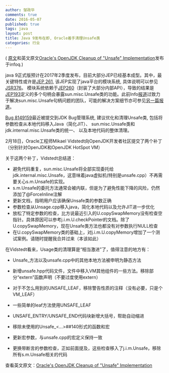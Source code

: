 ```yaml
---
author: 邹政华
comments: true
date: 2016-05-07
published: true 
tags: java
layout: post
title: Java 9发布在即, Oracle着手清理Unsafe类 
categories: 行业 
---
```


 ( [原文](http://www.infoq.com/cn/news/2016/05/29)和英文原文[Oracle's OpenJDK Cleanup of "Unsafe" Implementation](https://www.infoq.com/news/2016/02/29)发布于infoq.)

java 9正式版预计在2017年2季度发布，目前大部分JEP已经基本成型。其中，最关键特性或许是[JEP 261](http://openjdk.java.net/jeps/261), 该JEP实现了java平台的模块系统, 具体说明可以参见[JSR376](http://openjdk.java.net/projects/jigsaw/spec/)。 模块系统依赖于[JEP260](http://openjdk.java.net/jeps/260)（封装了大部分内部API），导致的结果是[JEP193](http://openjdk.java.net/jeps/193)定义的多个句柄会暴露sun.misc.Unsafe类的功能。此前Info[报道](http://www.infoq.com/news/2015/07/oracle-plan-remove-unsafe)过致力于解决sun.misc.Unsafe句柄问题的团队，可能的解决方案细节亦可参见[另一篇报道](http://www.infoq.com/articles/A-Post-Apocalyptic-sun.misc.Unsafe-World)。 


[Bug 8149159](https://bugs.openjdk.java.net/browse/JDK-8149159)最近被提交到JDK Bug管理系统, 建议优化和清理Unsafe类, 包括将参数检查从本地代码移入Java（简化JIT）、 sun.misc.Unsafe类和jdk.internal.misc.Unsafe类的统一、 以及本地代码的整体清理。


2月18日，Oracle工程师Mikael Vidstedt向OpenJDK开发者社区提交了两个补丁（分别针对OpenJDK和OpenJDK HotSpot VM）  


关于这两个补丁，Vidstedt总结道：

* 避免代码重复，sun.misc.Unsafe将全部实现委托给jdk.internal.misc.Unsafe，这意味着java虚拟机(特别是unsafe.cpp）不再需要关心s.m.Unsafe的实现。 
* s.m.Unsafe的委托方法通常会被内联，但是为了避免性能下降的风险，仍然添加了@ForceInline注解 
* 更新文档，指明用户应该确保Unsafe类的参数正确 
* 参数检查从Unsage.cpp移入java，简化本地代码以及允许JIT进一步优化
* 放松了特定参数的检查，比方说最近引入的U.copySwapMemory没有检查空指针。具体原因可以参考j.i.m.U.checkPointer的文档。除了U.copySwapMemory，现在Unsafe类方法也都没有对参数执行NULL检查 
* 在U.copySwapMemory类的基础上，对j.i.m.U.copyMemory增加了一个测试案例。请随时提醒我合并过来（本该如此）  

在Vidstedt看来，Usage类的清理算是“相当激进”了，值得注意的地方有：  

* Unsafe_方法以及unsafe.cpp中的其他本地方法被申明为静态方法  

* 新增unsafe.hpp代码文件，文件中移入VM其他组件的一些方法。移除部分“extern”函数声明（不要过度使用extern）  
* 对于不怎么用到的UNSAFE_LEAF，移除警告性质的注释（没有必要，只是个VM_LEAF） 
* 一些简单的leaf方法使用UNSAFE_LEAF  
* UNSAFE_ENTRY/UNSAFE_END代码块新增大括号，帮助自动缩进
* 移除未使用的Unsafe_<...>##140形式的函数和宏 
* 更新宏参数，与unsafe.cpp的宏定义保持一致
* 更换带断言的参数检查，正如前面提及，这些检查移入了j.i.m.Unsafe，移除所有s.m.Unsafe相关的代码

查看英文原文：[Oracle's OpenJDK Cleanup of "Unsafe" Implementation](https://www.infoq.com/news/2016/02/29)